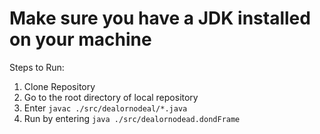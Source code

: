 # Make sure you have a JDK installed on your machine

Steps to Run:

1) Clone Repository
2) Go to the root directory of local repository
3) Enter `javac ./src/dealornodeal/*.java`
4) Run by entering `java ./src/dealornodead.dondFrame`
